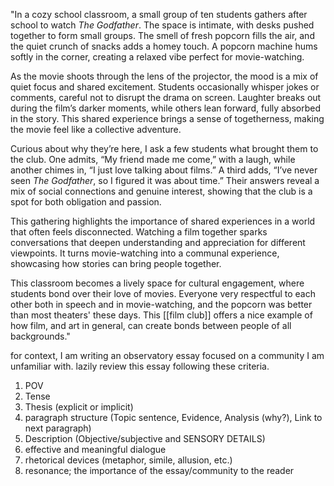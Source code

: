 "In a cozy school classroom, a small group of ten students gathers after school to watch _The Godfather_. The space is intimate, with desks pushed together to form small groups. The smell of fresh popcorn fills the air, and the quiet crunch of snacks adds a homey touch. A popcorn machine hums softly in the corner, creating a relaxed vibe perfect for movie-watching.

  

As the movie shoots through the lens of the projector, the mood is a mix of quiet focus and shared excitement. Students occasionally whisper jokes or comments, careful not to disrupt the drama on screen. Laughter breaks out during the film’s darker moments, while others lean forward, fully absorbed in the story. This shared experience brings a sense of togetherness, making the movie feel like a collective adventure.

  

Curious about why they’re here, I ask a few students what brought them to the club. One admits, “My friend made me come,” with a laugh, while another chimes in, “I just love talking about films.” A third adds, “I’ve never seen _The Godfather_, so I figured it was about time.” Their answers reveal a mix of social connections and genuine interest, showing that the club is a spot for both obligation and passion.

  

This gathering highlights the importance of shared experiences in a world that often feels disconnected. Watching a film together sparks conversations that deepen understanding and appreciation for different viewpoints. It turns movie-watching into a communal experience, showcasing how stories can bring people together.

  

This classroom becomes a lively space for cultural engagement, where students bond over their love of movies. Everyone very respectful to each other both in speech and in movie-watching, and the popcorn was better than most theaters' these days. This [[film club]] offers a nice example of how film, and art in general, can create bonds between people of all backgrounds."

for context, I am writing an observatory essay focused on a community I am unfamiliar with. lazily review this essay following these criteria. 

1. POV
2. Tense
3. Thesis (explicit or implicit)
4. paragraph structure (Topic sentence, Evidence, Analysis (why?), Link to next paragraph)
5. Description (Objective/subjective and SENSORY DETAILS)
6. effective and meaningful dialogue
7. rhetorical devices (metaphor, simile, allusion, etc.)
8. resonance; the importance of the essay/community to the reader